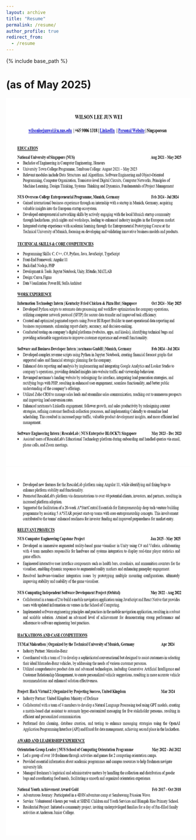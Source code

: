 ```yaml
---
layout: archive
title: "Resume"
permalink: /resume/
author_profile: true
redirect_from:
  - /resume
---
```


{% include base_path %}

# (as of May 2025)

<img src="/images/Wilson_May_One.jpg" height="1000px" width="800px">
<img src="/images/Wilson_May_Two.jpg" height="1000px" width="800px">
